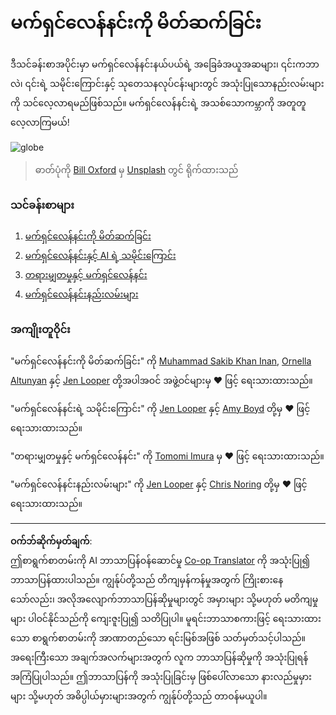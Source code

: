 <!--
CO_OP_TRANSLATOR_METADATA:
{
  "original_hash": "cf8ecc83f28e5b98051d2179eca08e08",
  "translation_date": "2025-09-05T12:35:25+00:00",
  "source_file": "1-Introduction/README.md",
  "language_code": "my"
}
-->
# မက်ရှင်လေန်နင်းကို မိတ်ဆက်ခြင်း

ဒီသင်ခန်းစာအပိုင်းမှာ မက်ရှင်လေန်နင်းနယ်ပယ်ရဲ့ အခြေခံအယူအဆများ၊ ၎င်းကဘာလဲ၊ ၎င်းရဲ့ သမိုင်းကြောင်းနှင့် သုတေသနလုပ်ငန်းများတွင် အသုံးပြုသောနည်းလမ်းများကို သင်လေ့လာရမည်ဖြစ်သည်။ မက်ရှင်လေန်နင်းရဲ့ အသစ်သောကမ္ဘာကို အတူတူလေ့လာကြမယ်!

![globe](../../../1-Introduction/images/globe.jpg)
> ဓာတ်ပုံကို <a href="https://unsplash.com/@bill_oxford?utm_source=unsplash&utm_medium=referral&utm_content=creditCopyText">Bill Oxford</a> မှ <a href="https://unsplash.com/s/photos/globe?utm_source=unsplash&utm_medium=referral&utm_content=creditCopyText">Unsplash</a> တွင် ရိုက်ထားသည်
  
### သင်ခန်းစာများ

1. [မက်ရှင်လေန်နင်းကို မိတ်ဆက်ခြင်း](1-intro-to-ML/README.md)
1. [မက်ရှင်လေန်နင်းနှင့် AI ရဲ့ သမိုင်းကြောင်း](2-history-of-ML/README.md)
1. [တရားမျှတမှုနှင့် မက်ရှင်လေန်နင်း](3-fairness/README.md)
1. [မက်ရှင်လေန်နင်းနည်းလမ်းများ](4-techniques-of-ML/README.md)

### အကျိုးတူဝိုင်း

"မက်ရှင်လေန်နင်းကို မိတ်ဆက်ခြင်း" ကို [Muhammad Sakib Khan Inan](https://twitter.com/Sakibinan), [Ornella Altunyan](https://twitter.com/ornelladotcom) နှင့် [Jen Looper](https://twitter.com/jenlooper) တို့အပါအဝင် အဖွဲ့ဝင်များမှ ♥️ ဖြင့် ရေးသားထားသည်။

"မက်ရှင်လေန်နင်းရဲ့ သမိုင်းကြောင်း" ကို [Jen Looper](https://twitter.com/jenlooper) နှင့် [Amy Boyd](https://twitter.com/AmyKateNicho) တို့မှ ♥️ ဖြင့် ရေးသားထားသည်။

"တရားမျှတမှုနှင့် မက်ရှင်လေန်နင်း" ကို [Tomomi Imura](https://twitter.com/girliemac) မှ ♥️ ဖြင့် ရေးသားထားသည်။

"မက်ရှင်လေန်နင်းနည်းလမ်းများ" ကို [Jen Looper](https://twitter.com/jenlooper) နှင့် [Chris Noring](https://twitter.com/softchris) တို့မှ ♥️ ဖြင့် ရေးသားထားသည်။

---

**ဝက်ဘ်ဆိုက်မှတ်ချက်**:  
ဤစာရွက်စာတမ်းကို AI ဘာသာပြန်ဝန်ဆောင်မှု [Co-op Translator](https://github.com/Azure/co-op-translator) ကို အသုံးပြု၍ ဘာသာပြန်ထားပါသည်။ ကျွန်ုပ်တို့သည် တိကျမှန်ကန်မှုအတွက် ကြိုးစားနေသော်လည်း၊ အလိုအလျောက်ဘာသာပြန်ဆိုမှုများတွင် အမှားများ သို့မဟုတ် မတိကျမှုများ ပါဝင်နိုင်သည်ကို ကျေးဇူးပြု၍ သတိပြုပါ။ မူရင်းဘာသာစကားဖြင့် ရေးသားထားသော စာရွက်စာတမ်းကို အာဏာတည်သော ရင်းမြစ်အဖြစ် သတ်မှတ်သင့်ပါသည်။ အရေးကြီးသော အချက်အလက်များအတွက် လူက ဘာသာပြန်ဆိုမှုကို အသုံးပြုရန် အကြံပြုပါသည်။ ဤဘာသာပြန်ကို အသုံးပြုခြင်းမှ ဖြစ်ပေါ်လာသော နားလည်မှုမှားများ သို့မဟုတ် အဓိပ္ပါယ်မှားများအတွက် ကျွန်ုပ်တို့သည် တာဝန်မယူပါ။